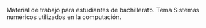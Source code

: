 Material de trabajo para estudiantes de bachillerato. Tema Sistemas numéricos utilizados en la computación.
